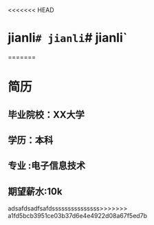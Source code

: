 <<<<<<< HEAD
# jianli`# jianli`# jianli`
=======
# 简历
## 毕业院校：XX大学
## 学历：本科
## 专业 :电子信息技术
## 期望薪水:10k
adsafdsadfsafdsssssssssssssss>>>>>>> a1fd5bcb3951ce03b37d6e4e4922d08a67f5ed7b
